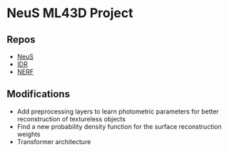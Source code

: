 # NeuS ML43D Project

## Repos
- [NeuS](https://github.com/Totoro97/NeuS)
- [IDR](https://github.com/lioryariv/idr)
- [NERF](https://github.com/bmild/nerf)

## Modifications
- Add preprocessing layers to learn photometric parameters for better reconstruction of textureless objects
- Find a new probability density function for the surface reconstruction weights
- Transformer architecture
